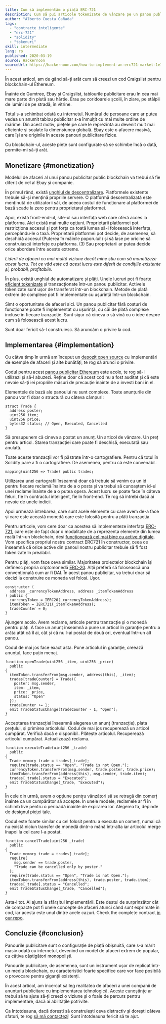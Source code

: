 ```yaml
---
title: Cum să implementăm o piață ERC-721
description: Cum să pui articole tokenizate de vânzare pe un panou publicitar descentralizat
author: "Alberto Cuesta Cañada"
tags:
  - "contracte inteligente"
  - "erc-721"
  - "solidity"
  - "tokenuri"
skill: intermediate
lang: ro
published: 2020-03-19
source: Hackernoon
sourceUrl: https://hackernoon.com/how-to-implement-an-erc721-market-1e1a32j9
---
```


În acest articol, am de gând să-ți arăt cum să creezi un cod Craigslist pentru blockchain-ul Ethereum.

Înainte de Gumtree, Ebay și Craigslist, tablourile publicitare erau în cea mai mare parte din plută sau hârtie. Erau pe coridoarele școlii, în ziare, pe stâlpii de lumini de pe stradă, în vitrine.

Totul s-a schimbat odată cu internetul. Numărul de persoane care ar putea vedea un anumit tablou publicitar s-a înmulțit cu mai multe ordine de mărime. Din acest motiv, piețele pe care le reprezintă au devenit mult mai eficiente și scalate la dimensiunea globală. Ebay este o afacere masivă, care își are originile în aceste panouri publicitare fizice.

Cu blockchain-ul, aceste piețe sunt configurate să se schimbe încă o dată, permite-mi să-ți arăt.

## Monetizare \{#monetization}

Modelul de afaceri al unui panou publicitar public blockchain va trebui să fie diferit de cel al Ebay și companie.

În primul rând, există [unghiul de descentralizare](/developers/docs/web2-vs-web3/). Platformele existente trebuie să-și mențină propriile servere. O platformă descentralizată este menținută de utilizatorii săi, de aceea costul de funcționare al platformei de bază scade la zero pentru proprietarul platformei.

Apoi, există front-end-ul, site-ul sau interfața web care oferă acces la platforma. Aici există mai multe opțiuni. Proprietarii platformei pot restricționa accesul și pot forța ca toată lumea să-i folosească interfața, percepându-le o taxă. Proprietarii platformei pot decide, de asemenea, să deschidă accesul (Puterea în mâinile poporului!) și să lase pe oricine să construiască interfețe cu platforma. (3) Sau proprietarii ar putea decide orice abordare între aceste extreme.

_Liderii de afaceri cu mai multă viziune decât mine știu cum să monetizeze acest lucru. Tot ce văd este că acest lucru este diferit de condițiile existente și, probabil, profitabile._

În plus, există unghiul de automatizare și plăți. Unele lucruri pot fi foarte [eficient tokenizate](https://hackernoon.com/tokenization-of-digital-assets-g0ffk3v8s?ref=hackernoon.com) și tranzacționate într-un panou publicitar. Activele tokenizate sunt ușor de transferat într-un blockchain. Metode de plată extrem de complexe pot fi implementate cu ușurință într-un blockchain.

Simt o oportunitate de afaceri aici. Un panou publicitar fără costuri de funcționare poate fi implementat cu ușurință, cu căi de plată complexe incluse în fiecare tranzacție. Sunt sigur că cineva o să vină cu o idee despre cum să folosească acest lucru.

Sunt doar fericit să-l construiesc. Să aruncăm o privire la cod.

## Implementarea \{#implementation}

Cu câtva timp în urmă am început un [depozit open source](https://github.com/HQ20/contracts?ref=hackernoon.com) cu implementări de exemple de afaceri și alte bunătăți, te rog să arunci o privire.

Codul pentru acest [panou publicitar Ethereum](https://github.com/HQ20/contracts/tree/master/contracts/classifieds?ref=hackernoon.com) este acolo, te rog să-l utilizezi și să-l abuzezi. Reține doar că acest cod nu a fost auditat și că este nevoie să-ți iei propriile măsuri de precauție înainte de a investi bani în el.

Elementele de bază ale panoului nu sunt complexe. Toate anunțurile din panou vor fi doar o structură cu câteva câmpuri:

```solidity
struct Trade {
  address poster;
  uint256 item;
  uint256 price;
  bytes32 status; // Open, Executed, Cancelled
}
```

Să presupunem că cineva a postat un anunț. Un articol de vânzare. Un preț pentru articol. Starea tranzacției care poate fi deschisă, executată sau anulată.

Toate aceste tranzacții vor fi păstrate într-o cartografiere. Pentru că totul în Solidity pare a fi o cartografiere. De asemenea, pentru că este convenabil.

```solidity
mapping(uint256 => Trade) public trades;
```

Utilizarea unei cartografii înseamnă doar că trebuie să venim cu un id pentru fiecare reclamă înainte de a o posta și va trebui să cunoaștem id-ul unei reclame înainte de a o putea opera. Acest lucru se poate face în câteva feluri, fie în contractul inteligent, fie în front-end. Te rog să întrebi dacă ai nevoie de unele indicii.

Apoi urmează întrebarea, care sunt acele elemente cu care avem de-a face și care este această monedă care este folosită pentru a plăti tranzacția.

Pentru articole, vom cere doar ca acestea să implementeze interfața [ERC-721](https://github.com/OpenZeppelin/openzeppelin-contracts/blob/master/contracts/token/ERC721/IERC721.sol?ref=hackernoon.com), care este de fapt doar o modalitate de a reprezenta elemente din lumea reală într-un blockchain, deși [funcționează cel mai bine cu active digitale](https://hackernoon.com/tokenization-of-digital-assets-g0ffk3v8s?ref=hackernoon.com). Vom specifica propriul nostru contract ERC721 în constructor, ceea ce înseamnă că orice active din panoul nostru publicitar trebuie să fi fost tokenizate în prealabil.

Pentru plăți, vom face ceva similar. Majoritatea proiectelor blockchain își definesc propria criptomonedă [ERC-20](https://github.com/OpenZeppelin/openzeppelin-contracts/blob/master/contracts/token/ERC20/ERC20.sol?ref=hackernoon.com). Alții preferă să folosească una convențională cum ar fi DAI. În acest panou publicitar, va trebui doar să decizi la construire ce moneda vei folosi. Ușor.

```solidity
constructor (
  address _currencyTokenAddress, address _itemTokenAddress
) public {
  currencyToken = IERC20(_currencyTokenAddress);
  itemToken = IERC721(_itemTokenAddress);
  tradeCounter = 0;
}
```

Ajungem acolo. Avem reclame, articole pentru tranzacție și o monedă pentru plăți. A face un anunț înseamnă a pune un articol în garanție pentru a arăta atât că îl ai, cât și că nu l-ai postat de două ori, eventual într-un alt panou.

Codul de mai jos face exact asta. Pune articolul în garanție, creează anunțul, face puțin menaj.

```solidity
function openTrade(uint256 _item, uint256 _price)
  public
{
  itemToken.transferFrom(msg.sender, address(this), _item);
  trades[tradeCounter] = Trade({
    poster: msg.sender,
    item: _item,
    price: _price,
    status: "Open"
  });
  tradeCounter += 1;
  emit TradeStatusChange(tradeCounter - 1, "Open");
}
```

Acceptarea tranzacției înseamnă alegerea un anunț (tranzacție), plata prețului, și primirea articolului. Codul de mai jos recuperează un articol cumpărat. Verifică dacă e disponibil. Plătește articolul. Recuperează articolul cumpărat. Actualizează reclama.

```solidity
function executeTrade(uint256 _trade)
  public
{
  Trade memory trade = trades[_trade];
  require(trade.status == "Open", "Trade is not Open.");
  currencyToken.transferFrom(msg.sender, trade.poster, trade.price);
  itemToken.transferFrom(address(this), msg.sender, trade.item);
  trades[_trade].status = "Executed";
  emit TradeStatusChange(_trade, "Executed");
}
```

În cele din urmă, avem o opțiune pentru vânzători să se retragă din comerț înainte ca un cumpărător să accepte. În unele modele, reclamele ar fi în schimb live pentru o perioadă înainte de expirarea lor. Alegerea ta, depinde de designul pieței tale.

Codul este foarte similar cu cel folosit pentru a executa un comerț, numai că nu există niciun transfer de monedă dintr-o mână într-alta iar articolul merge înapoi la cel care l-a postat.

```solidity
function cancelTrade(uint256 _trade)
  public
{
  Trade memory trade = trades[_trade];
  require(
    msg.sender == trade.poster,
    "Trade can be cancelled only by poster."
  );
  require(trade.status == "Open", "Trade is not Open.");
  itemToken.transferFrom(address(this), trade.poster, trade.item);
  trades[_trade].status = "Cancelled";
  emit TradeStatusChange(_trade, "Cancelled");
}
```

Asta-i tot. Ai ajuns la sfârșitul implementării. Este destul de surprinzător cât de compacte pot fi unele concepte de afaceri atunci când sunt exprimate în cod, iar acesta este unul dintre acele cazuri. Check the complete contract [in our repo](https://github.com/HQ20/contracts/blob/master/contracts/classifieds/Classifieds.sol).

## Concluzie \{#conclusion}

Panourile publicitare sunt o configurație de piață obișnuită, care s-a mărit masiv odată cu internetul, devenind un model de afaceri extrem de popular, cu câțiva câștigători monopoliști.

Panourile publicitare, de asemenea, sunt un instrument ușor de replicat într-un mediu blockchain, cu caracteristici foarte specifice care vor face posibilă o provocare pentru giganții existenți.

În acest articol, am încercat să leg realitatea de afaceri a unei companii de anunțuri publicitare cu implementarea tehnologică. Aceste cunoștințe ar trebui să te ajute să-ți creezi o viziune și o foaie de parcurs pentru implementare, dacă ai abilitățile potrivite.

Ca întotdeauna, dacă dorești să construiești ceva distractiv și dorești câteva sfaturi, te rog [să mă contactezi](https://albertocuesta.es/)! Sunt întotdeauna fericit să te ajut.
